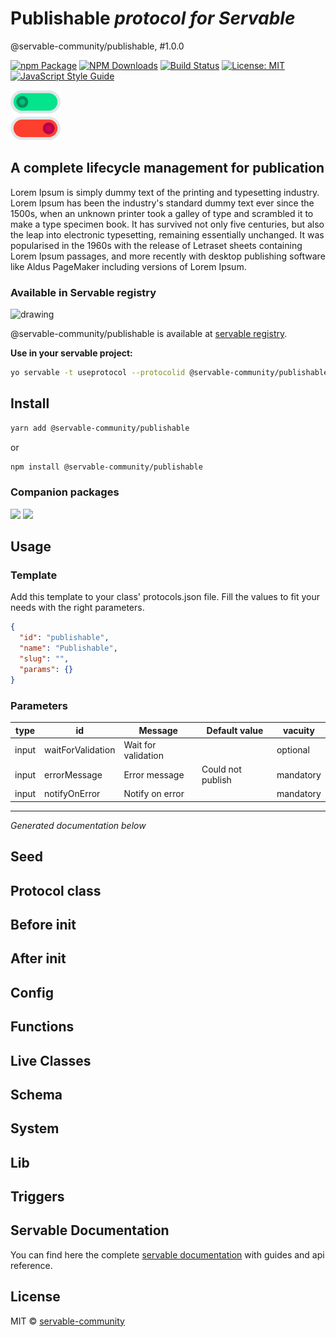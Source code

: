 # Publishable *protocol for Servable*


@servable-community/publishable, #1.0.0


[![npm Package](https://img.shields.io/npm/v/@servable-community/publishable.svg?style=flat-square)](https://www.npmjs.org/package/@servable-community/publishable) [![NPM Downloads](https://img.shields.io/npm/dm/@servable-community/publishable.svg)](https://npmjs.org/package/@servable-community/publishable) [![Build Status](https://github.com/servable-community/publishable/actions/workflows/release.yml/badge.svg)](https://github.com/servable-community/publishable/actions/tests.yml) [![License: MIT](https://img.shields.io/badge/License-MIT-yellow.svg)](https://opensource.org/licenses/MIT) [![JavaScript Style Guide](https://img.shields.io/badge/code_style-standard-brightgreen.svg)](https://standardjs.com)




<img src="src/assets/icon.png" alt="drawing" style="width:80px;" />







## A complete lifecycle management for publication



Lorem Ipsum is simply dummy text of the printing and typesetting industry. Lorem Ipsum has been the industry's standard dummy text ever since the 1500s, when an unknown printer took a galley of type and scrambled it to make a type specimen book. It has survived not only five centuries, but also the leap into electronic typesetting, remaining essentially unchanged. It was popularised in the 1960s with the release of Letraset sheets containing Lorem Ipsum passages, and more recently with desktop publishing software like Aldus PageMaker including versions of Lorem Ipsum.





### Available in Servable registry


<img src="https://cdn.registry.servablecommunity.com/assets/logo.png" alt="drawing" style="width:50px;" />


@servable-community/publishable is available at [servable registry](https://registry.servablecommunity.com/protocol/@servable-community/publishable).


**Use in your servable project:**

```bash
yo servable -t useprotocol --protocolid @servable-community/publishable
```

## Install

```bash
yarn add @servable-community/publishable
```


or

```bash
npm install @servable-community/publishable
```

### Companion packages


<img src="https://github-readme-stats.vercel.app/api/pin/?username=servable-community&repo=servable-publishable-shared"/>


<img src="https://github-readme-stats.vercel.app/api/pin/?username=servable-community&repo=servable-publishable-shared"/>

## Usage

### Template


Add this template to your class' protocols.json file. Fill the values to fit your needs with the right parameters.

```json
{
  "id": "publishable",
  "name": "Publishable",
  "slug": "",
  "params": {}
}
```

### Parameters

| type | id  | Message | Default value | vacuity |
| ---- | --- | ------- | ------------- | ------- |
| input | waitForValidation | Wait for validation |  | optional |
| input | errorMessage | Error message | Could not publish | mandatory |
| input | notifyOnError | Notify on error |  | mandatory |

---


*Generated documentation below*

## Seed

## Protocol class

## Before init

## After init

## Config

## Functions

## Live Classes

## Schema

## System

## Lib

## Triggers

## Servable Documentation


You can find here the complete [servable documentation](https://documentation.servable.app/) with guides and api reference.

## License


MIT © [servable-community](https://github.com/servable-community)
